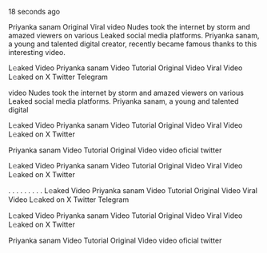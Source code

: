 18 seconds ago

Priyanka sanam Original Viral video Nudes took the internet by storm and amazed viewers on various Leaked social media platforms. Priyanka sanam, a young and talented digital creator, recently became famous thanks to this interesting video.

L𝚎aked Video Priyanka sanam Video Tutorial Original Video Viral Video L𝚎aked on X Twitter Telegram

video Nudes took the internet by storm and amazed viewers on various Leaked social media platforms. Priyanka sanam, a young and talented digital 

L𝚎aked Video Priyanka sanam Video Tutorial Original Video Viral Video L𝚎aked on X Twitter

Priyanka sanam Video Tutorial Original Video video oficial twitter

L𝚎aked Video Priyanka sanam Video Tutorial Original Video Viral Video L𝚎aked on X Twitter

. . . . . . . . . L𝚎aked Video Priyanka sanam Video Tutorial Original Video Viral Video L𝚎aked on X Twitter Telegram

L𝚎aked Video Priyanka sanam Video Tutorial Original Video Viral Video L𝚎aked on X Twitter

Priyanka sanam Video Tutorial Original Video video oficial twitter

